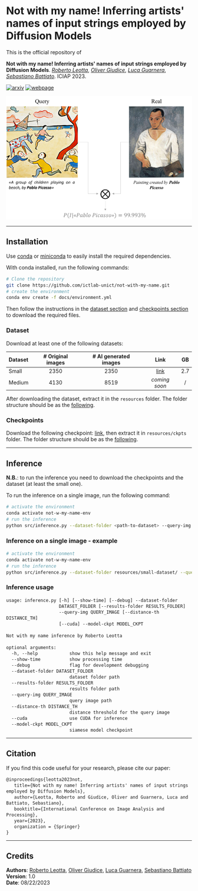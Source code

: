 # Not with my name! Inferring artists' names of input strings employed by Diffusion Models

This is the official repository of  
  
**Not with my name! Inferring artists' names of input strings employed by Diffusion Models**. *[Roberto Leotta](https://www.linkedin.com/in/roberto-leotta-b68571176/)*, *[Oliver Giudice](https://www.linkedin.com/in/oliver-giudice/)*, *[Luca Guarnera](https://www.dmi.unict.it/lguarnera/)*, *[Sebastiano Battiato](https://www.dmi.unict.it/~battiato/)*. ICIAP 2023.  


[![arxiv](https://shields.io/badge/paper-green?logo=arxiv&style=for-the-badge)](https://arxiv.org/abs/2307.13527) [![webpage](https://shields.io/badge/Webpage-green?logo=safari&style=for-the-badge)](https://iplab.dmi.unict.it/mfs/Deepfakes/PaperArtistDeepfake-Iciap2023/)

![Not with my name!](docs/overall_output.png)

---

## Installation

Use [conda](https://conda.io/projects/conda/en/latest/user-guide/install/index.html) or [miniconda](https://docs.conda.io/en/latest/miniconda.html#) to easily install the required dependencies. 

With conda installed, run the following commands:

```bash
# Clone the repository
git clone https://github.com/ictlab-unict/not-with-my-name.git
# create the environment
conda env create -f docs/environment.yml
```

Then follow the instructions in the [dataset section](#dataset) and [checkpoints section](#checkpoints) to download the required files.

### Dataset

Download at least one of the following datasets:

| Dataset        | # Original images |  # AI generated images |      Link      |  GB  |
|:---------------|:-----------------:|:----------------------:|:--------------:|:----:|
| Small          |        2350       |          2350          | [link](https://drive.google.com/file/d/1HraHV0_yLd2fcQqY9k3bF7-yioRKyCob/view?usp=sharing)       |  2.7 |
| Medium         |        4130       |          8519          | _coming soon_  |   /  |

After downloading the dataset, extract it in the `resources` folder. The folder structure should be as the [following](resources/README.md).

### Checkpoints

Download the following checkpoint: [link](https://drive.google.com/file/d/1m8SVte9B7XbnFN_oRS_tZQm22WSkwEN8/view?usp=sharing), then extract it in `resources/ckpts` folder. The folder structure should be as the [following](resources/README.md).

---

## Inference

__N.B.__: to run the inference you need to download the checkpoints and the dataset (at least the small one).

To run the inference on a single image, run the following command:

```bash
# activate the environment
conda activate not-w-my-name-env
# run the inference
python src/inference.py --dataset-folder <path-to-dataset> --query-img <path-to-query-image> --model-ckpt <path-to-checkpoint> --cuda --results-folder <path-to-results-folder>
```

### Inference on a single image - example

```bash
# activate the environment
conda activate not-w-my-name-env
# run the inference
python src/inference.py --dataset-folder resources/small-dataset/ --query-img resources/small-dataset/pablo_picasso/ai_generated/102_0.png --model-ckpt resources/ckpts/siamese_not_w_my_name.ckpt --cuda --results-folder results
```

### Inference usage

```
usage: inference.py [-h] [--show-time] [--debug] --dataset-folder
                    DATASET_FOLDER [--results-folder RESULTS_FOLDER]
                    --query-img QUERY_IMAGE [--distance-th DISTANCE_TH]
                    [--cuda] --model-ckpt MODEL_CKPT

Not with my name inference by Roberto Leotta

optional arguments:
  -h, --help            show this help message and exit
  --show-time           show processing time
  --debug               flag for development debugging
  --dataset-folder DATASET_FOLDER
                        dataset folder path
  --results-folder RESULTS_FOLDER
                        results folder path
  --query-img QUERY_IMAGE
                        query image path
  --distance-th DISTANCE_TH
                        distance threshold for the query image
  --cuda                use CUDA for inference
  --model-ckpt MODEL_CKPT
                        siamese model checkpoint
```

---

## Citation

If you find this code useful for your research, please cite our paper:

```
@inproceedings{leotta2023not,
   title={Not with my name! Inferring artists' names of input strings employed by Diffusion Models},
   author={Leotta, Roberto and Giudice, Oliver and Guarnera, Luca and Battiato, Sebastiano},
   booktitle={International Conference on Image Analysis and Processing},
   year={2023},
   organization = {Springer}
}
```

---

## Credits
__Authors__: [Roberto Leotta](https://www.linkedin.com/in/roberto-leotta-b68571176/), [Oliver Giudice](https://www.linkedin.com/in/oliver-giudice/), [Luca Guarnera](https://www.dmi.unict.it/lguarnera/), [Sebastiano Battiato](https://www.dmi.unict.it/~battiato/)  
__Version__: 1.0  
__Date__: 08/22/2023